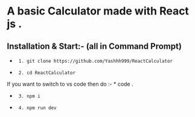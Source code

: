 # A basic Calculator made with React js .

## Installation & Start:- (all in Command Prompt)
*      1. git clone https://github.com/Yashhh999/ReactCalculator
*      2. cd ReactCalculator
If you want to switch to vs code then do :- *    code .
*      3. npm i
*      4. npm run dev
